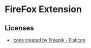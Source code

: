 # FireFox Extension

## Licenses

- [Icons created by Freepik - Flaticon](https://www.flaticon.com/free-icons/job)
